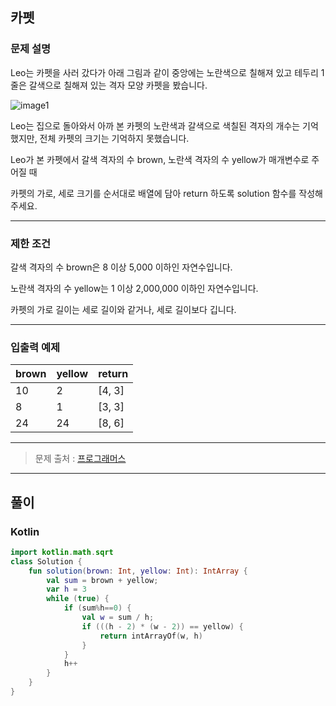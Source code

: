 ## **카펫**

### **문제 설명**

Leo는 카펫을 사러 갔다가 아래 그림과 같이 중앙에는 노란색으로 칠해져 있고 테두리 1줄은 갈색으로 칠해져 있는 격자 모양 카펫을 봤습니다.

![image1](https://grepp-programmers.s3.ap-northeast-2.amazonaws.com/files/production/b1ebb809-f333-4df2-bc81-02682900dc2d/carpet.png)

Leo는 집으로 돌아와서 아까 본 카펫의 노란색과 갈색으로 색칠된 격자의 개수는 기억했지만, 전체 카펫의 크기는 기억하지 못했습니다.

Leo가 본 카펫에서 갈색 격자의 수 brown, 노란색 격자의 수 yellow가 매개변수로 주어질 때 

카펫의 가로, 세로 크기를 순서대로 배열에 담아 return 하도록 solution 함수를 작성해주세요.

------

### **제한 조건**

갈색 격자의 수 brown은 8 이상 5,000 이하인 자연수입니다.

노란색 격자의 수 yellow는 1 이상 2,000,000 이하인 자연수입니다.

카펫의 가로 길이는 세로 길이와 같거나, 세로 길이보다 깁니다.

------

### **입출력 예제**

|  **brown**  | **yellow** | **return** |
| :----- | :---- | :-------- |
| 10 | 2 | [4, 3] |
| 8 | 1 | [3, 3]|
| 24 | 24 | [8, 6] |

------

> 문제 출처 : [프로그래머스](https://programmers.co.kr/learn/courses/30/lessons/42842)

------
## **풀이**
### **Kotlin**

```kotlin
import kotlin.math.sqrt
class Solution {
    fun solution(brown: Int, yellow: Int): IntArray {
        val sum = brown + yellow;
        var h = 3
        while (true) {
            if (sum%h==0) {
                val w = sum / h;
                if (((h - 2) * (w - 2)) == yellow) {
                    return intArrayOf(w, h)
                }
            }
            h++
        }
    }
}
```